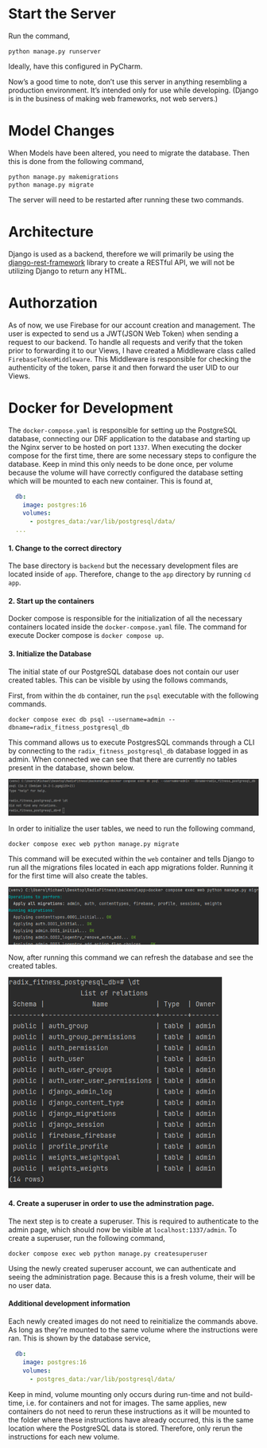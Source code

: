 # Start the Server

Run the command,

```
python manage.py runserver
```

Ideally, have this configured in PyCharm.

Now’s a good time to note, don’t use this server in anything resembling a production environment. 
It’s intended only for use while developing. (Django is in the business of making web frameworks, not web servers.)

# Model Changes

When Models have been altered, you need to migrate the database. Then this is done from the following command,

```console
python manage.py makemigrations
python manage.py migrate
```

The server will need to be restarted after running these two commands.

# Architecture

Django is used as a backend, therefore we will primarily be using the [django-rest-framework](https://www.django-rest-framework.org/tutorial/quickstart/)
library to create a RESTful API, we will not be utilizing Django to return any HTML.

# Authorzation

As of now, we use Firebase for our account creation and management. The user is expected to send us a JWT(JSON Web Token)
when sending a request to our backend. To handle all requests and verify that the token prior to forwarding it
to our Views, I have created a Middleware class called `FirebaseTokenMiddleware`. This Middleware is responsible
for checking the authenticity of the token, parse it and then forward the user UID to our Views.

# Docker for Development

The `docker-compose.yaml` is responsible for setting up the PostgreSQL database, connecting our DRF application to the 
database and starting up the Nginx server to be hosted on port `1337`. When executing the docker compose for the
first time, there are some necessary steps to configure the database. Keep in mind this only needs to be done once,
per volume because the volume will have correctly configured the database setting which will be mounted to each
new container. This is found at,

```YAML
  db:
    image: postgres:16
    volumes:
      - postgres_data:/var/lib/postgresql/data/
  ...
```

#### 1. Change to the correct directory
The base directory is `backend` but the necessary development files are located inside of `app`. Therefore, change to 
the `app` directory by running `cd app`.

#### 2. Start up the containers

Docker compose is responsible for the initialization of all the necessary containers located inside the 
`docker-compose.yaml` file. The command for execute Docker compose is `docker compose up`.

#### 3. Initialize the Database

The initial state of our PostgreSQL database does not contain our user created tables. This can be visible by using
the follows commands,

First, from within the `db` container, run the `psql` executable with the following commands.

```commandline
docker compose exec db psql --username=admin --dbname=radix_fitness_postgresql_db
```

This command allows us to execute PostgresSQL commands through a CLI by connecting to the `radix_fitness_postgresql_db`
database logged in as admin. When connected we can see that there are currently no tables present in the database, shown
below.

![](./app/images/psql_no_relations.png)

In order to initialize the user tables, we need to run the following command,

```commandline
docker compose exec web python manage.py migrate
```

This command will be executed within the `web` container and tells Django to run all the migrations files located
in each app migrations folder. Running it for the first time will also create the tables.

![](./app/images/apply_migration.png)

Now, after running this command we can refresh the database and see the created tables.

![](./app/images/after_migration.png)

#### 4. Create a superuser in order to use the adminstration page.

The next step is to create a superuser. This is required to authenticate to the admin page, which should now
be visible at `localhost:1337/admin`. To create a superuser, run the following command,

```commandline
docker compose exec web python manage.py createsuperuser
```

Using the newly created superuser account, we can authenticate and seeing the administration page. Because this is
a fresh volume, their will be no user data.

#### Additional development information

Each newly created images do not need to reinitialize the commands above. As long as they're mounted to the same
volume where the instructions were ran. This is shown by the database service,

```YAML
  db:
    image: postgres:16
    volumes:
      - postgres_data:/var/lib/postgresql/data/
```

Keep in mind, volume mounting only occurs during run-time and not build-time, i.e. for containers and not for images.
The same applies, new containers do not need to rerun these instructions as it will be mounted to the folder where
these instructions have already occurred, this is the same location where the PostgreSQL data is stored. Therefore,
only rerun the instructions for each new volume.
